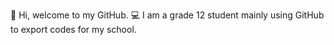 👋 Hi, welcome to my GitHub.
💻 I am a grade 12 student mainly using GitHub to export codes for my school.
